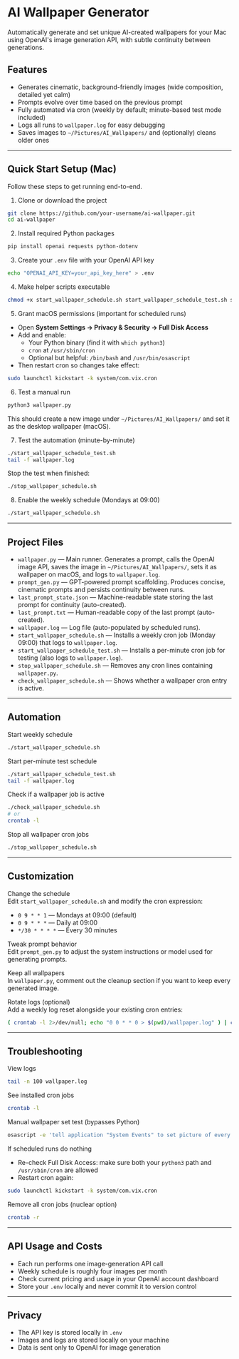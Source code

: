# AI Wallpaper Generator

Automatically generate and set unique AI-created wallpapers for your Mac using OpenAI's image generation API, with subtle continuity between generations.

## Features

- Generates cinematic, background-friendly images (wide composition, detailed yet calm)
- Prompts evolve over time based on the previous prompt
- Fully automated via cron (weekly by default; minute-based test mode included)
- Logs all runs to `wallpaper.log` for easy debugging
- Saves images to `~/Pictures/AI_Wallpapers/` and (optionally) cleans older ones

---

## Quick Start Setup (Mac)

Follow these steps to get running end-to-end.

1) Clone or download the project
~~~~bash
git clone https://github.com/your-username/ai-wallpaper.git
cd ai-wallpaper
~~~~

2) Install required Python packages
~~~~bash
pip install openai requests python-dotenv
~~~~

3) Create your `.env` file with your OpenAI API key
~~~~bash
echo "OPENAI_API_KEY=your_api_key_here" > .env
~~~~

4) Make helper scripts executable
~~~~bash
chmod +x start_wallpaper_schedule.sh start_wallpaper_schedule_test.sh stop_wallpaper_schedule.sh check_wallpaper_schedule.sh
~~~~

5) Grant macOS permissions (important for scheduled runs)

- Open **System Settings → Privacy & Security → Full Disk Access**
- Add and enable:
  - Your Python binary (find it with `which python3`)
  - `cron` at `/usr/sbin/cron`
  - Optional but helpful: `/bin/bash` and `/usr/bin/osascript`
- Then restart cron so changes take effect:
~~~~bash
sudo launchctl kickstart -k system/com.vix.cron
~~~~

6) Test a manual run
~~~~bash
python3 wallpaper.py
~~~~
This should create a new image under `~/Pictures/AI_Wallpapers/` and set it as the desktop wallpaper (macOS).

7) Test the automation (minute-by-minute)
~~~~bash
./start_wallpaper_schedule_test.sh
tail -f wallpaper.log
~~~~
Stop the test when finished:
~~~~bash
./stop_wallpaper_schedule.sh
~~~~

8) Enable the weekly schedule (Mondays at 09:00)
~~~~bash
./start_wallpaper_schedule.sh
~~~~

---

## Project Files

- `wallpaper.py` — Main runner. Generates a prompt, calls the OpenAI image API, saves the image in `~/Pictures/AI_Wallpapers/`, sets it as wallpaper on macOS, and logs to `wallpaper.log`.
- `prompt_gen.py` — GPT-powered prompt scaffolding. Produces concise, cinematic prompts and persists continuity between runs.
- `last_prompt_state.json` — Machine-readable state storing the last prompt for continuity (auto-created).
- `last_prompt.txt` — Human-readable copy of the last prompt (auto-created).
- `wallpaper.log` — Log file (auto-populated by scheduled runs).
- `start_wallpaper_schedule.sh` — Installs a weekly cron job (Monday 09:00) that logs to `wallpaper.log`.
- `start_wallpaper_schedule_test.sh` — Installs a per-minute cron job for testing (also logs to `wallpaper.log`).
- `stop_wallpaper_schedule.sh` — Removes any cron lines containing `wallpaper.py`.
- `check_wallpaper_schedule.sh` — Shows whether a wallpaper cron entry is active.

---

## Automation

Start weekly schedule
~~~~bash
./start_wallpaper_schedule.sh
~~~~

Start per-minute test schedule
~~~~bash
./start_wallpaper_schedule_test.sh
tail -f wallpaper.log
~~~~

Check if a wallpaper job is active
~~~~bash
./check_wallpaper_schedule.sh
# or
crontab -l
~~~~

Stop all wallpaper cron jobs
~~~~bash
./stop_wallpaper_schedule.sh
~~~~

---

## Customization

Change the schedule  
Edit `start_wallpaper_schedule.sh` and modify the cron expression:
- `0 9 * * 1` — Mondays at 09:00 (default)
- `0 9 * * *` — Daily at 09:00
- `*/30 * * * *` — Every 30 minutes

Tweak prompt behavior  
Edit `prompt_gen.py` to adjust the system instructions or model used for generating prompts.

Keep all wallpapers  
In `wallpaper.py`, comment out the cleanup section if you want to keep every generated image.

Rotate logs (optional)  
Add a weekly log reset alongside your existing cron entries:
~~~~bash
( crontab -l 2>/dev/null; echo "0 0 * * 0 > $(pwd)/wallpaper.log" ) | crontab -
~~~~

---

## Troubleshooting

View logs
~~~~bash
tail -n 100 wallpaper.log
~~~~

See installed cron jobs
~~~~bash
crontab -l
~~~~

Manual wallpaper set test (bypasses Python)
~~~~bash
osascript -e 'tell application "System Events" to set picture of every desktop to POSIX file "'"$HOME/Pictures/AI_Wallpapers/any.png"'"'
~~~~

If scheduled runs do nothing
- Re-check Full Disk Access: make sure both your `python3` path and `/usr/sbin/cron` are allowed
- Restart cron again:
~~~~bash
sudo launchctl kickstart -k system/com.vix.cron
~~~~

Remove all cron jobs (nuclear option)
~~~~bash
crontab -r
~~~~

---

## API Usage and Costs

- Each run performs one image-generation API call
- Weekly schedule is roughly four images per month
- Check current pricing and usage in your OpenAI account dashboard
- Store your `.env` locally and never commit it to version control

---

## Privacy

- The API key is stored locally in `.env`
- Images and logs are stored locally on your machine
- Data is sent only to OpenAI for image generation
